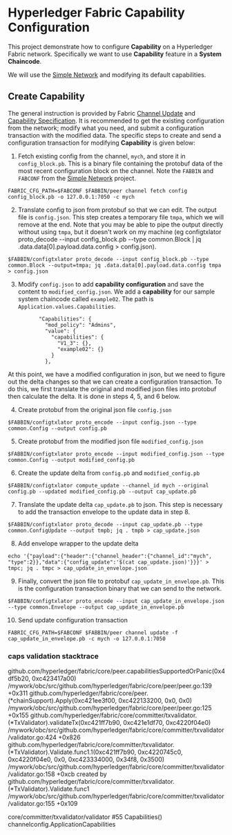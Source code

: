 # Hyperledger Fabric Capability Configuration
This project demonstrate how to configure **Capability** on a Hyperledger Fabric network. Specifically we want to use **Capability** feature in a **System Chaincode**. 

We will use the [Simple Network](https://github.com/chainforce/native-fabric) and modifying its default capabilities.


## Create Capability
The general instruction is provided by Fabric [Channel Update](https://hyperledger-fabric.readthedocs.io/en/latest/channel_update_tutorial.html) and [Capability Specification](https://hyperledger-fabric.readthedocs.io/en/latest/capability_requirements.html). It is recommended to get the existing configuration from the network; modify what you need, and submit a configuration transaction with the modified data. The specific steps to create and send a configuration transaction for modifying **Capability** is given below:

1. Fetch existing config from the channel, `mych`, and store it in `config_block.pb`. This is a binary file containing the protobuf data of the most recent configuration block on the channel. Note the `FABBIN` and `FABCONF` from the [Simple Network](https://github.com/chainforce/native-fabric) project.
```
FABRIC_CFG_PATH=$FABCONF $FABBIN/peer channel fetch config config_block.pb -o 127.0.0.1:7050 -c mych
```

2. Translate config to json from protobuf so that we can edit. The output file is `config.json`. This step creates a temporary file `tmpa`, which we will remove at the end. Note that you may be able to pipe the output directly without using `tmpa`, but it doesn't work on my machine (eg configtxlator proto_decode --input config_block.pb --type common.Block | jq .data.data[0].payload.data.config > config.json).

```
$FABBIN/configtxlator proto_decode --input config_block.pb --type common.Block --output=tmpa; jq .data.data[0].payload.data.config tmpa > config.json
```

3. Modify `config.json` to add **capability configuration** and save the content to `modified_config.json`. We add a **capability** for our sample system chaincode called `example02`. The path is `Application.values.Capabilities`.
```
          "Capabilities": {
            "mod_policy": "Admins",
            "value": {
              "capabilities": {
                "V1_3": {},
                "example02": {}
              }
            },
```

At this point, we have a modified configuration in json, but we need to figure out the delta changes so that we can create a configuration transaction. To do this, we first translate the original and modified json files into protobuf then calculate the delta. It is done in steps 4, 5, and 6 below.

4. Create protobuf from the original json file `config.json`
```
$FABBIN/configtxlator proto_encode --input config.json --type common.Config --output config.pb
```

5. Create protobuf from the modified json file `modified_config.json`
```
$FABBIN/configtxlator proto_encode --input modified_config.json --type common.Config --output modified_config.pb
```

6. Create the update delta from `config.pb` and `modified_config.pb`
```
$FABBIN/configtxlator compute_update --channel_id mych --original config.pb --updated modified_config.pb --output cap_update.pb
```

7. Translate the update delta `cap_update.pb` to json. This step is necessary to add the transaction envelope to the update data in step 8.
```
$FABBIN/configtxlator proto_decode --input cap_update.pb --type common.ConfigUpdate --output tmpb; jq . tmpb > cap_update.json
```

8. Add envelope wrapper to the update delta
```
echo '{"payload":{"header":{"channel_header":{"channel_id":"mych", "type":2}},"data":{"config_update":'$(cat cap_update.json)'}}}' > tmpc; jq . tmpc > cap_update_in_envelope.json
```

9. Finally, convert the json file to protobuf `cap_update_in_envelope.pb`. This is the configuration transaction binary that we can send to the network.
```
$FABBIN/configtxlator proto_encode --input cap_update_in_envelope.json --type common.Envelope --output cap_update_in_envelope.pb
```

10. Send update configuration transaction
```
FABRIC_CFG_PATH=$FABCONF $FABBIN/peer channel update -f cap_update_in_envelope.pb -c mych -o 127.0.0.1:7050
```

### caps validation stacktrace
github.com/hyperledger/fabric/core/peer.capabilitiesSupportedOrPanic(0x4df5b20, 0xc423417a00)
	/mywork/obc/src/github.com/hyperledger/fabric/core/peer/peer.go:139 +0x311
github.com/hyperledger/fabric/core/peer.(*chainSupport).Apply(0xc421ee3f00, 0xc422133200, 0x0, 0x0)
	/mywork/obc/src/github.com/hyperledger/fabric/core/peer/peer.go:125 +0x155
github.com/hyperledger/fabric/core/committer/txvalidator.(*TxValidator).validateTx(0xc421ff7b90, 0xc421e1df70, 0xc4220f04e0)
	/mywork/obc/src/github.com/hyperledger/fabric/core/committer/txvalidator/validator.go:424 +0x826
github.com/hyperledger/fabric/core/committer/txvalidator.(*TxValidator).Validate.func1.1(0xc421ff7b90, 0xc4220745c0, 0xc4220f04e0, 0x0, 0xc423334000, 0x34f8, 0x3500)
	/mywork/obc/src/github.com/hyperledger/fabric/core/committer/txvalidator/validator.go:158 +0xcb
created by github.com/hyperledger/fabric/core/committer/txvalidator.(*TxValidator).Validate.func1
	/mywork/obc/src/github.com/hyperledger/fabric/core/committer/txvalidator/validator.go:155 +0x109

core/committer/txvalidator/validator #55 Capabilities() channelconfig.ApplicationCapabilities
